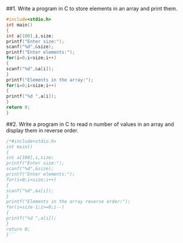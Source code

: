 ##1. Write a program in C to store elements in an array and print them.
```c
#include<stdio.h>
int main()
{
int a[100],i,size;
printf("Enter size:");
scanf("%d",&size);
printf("Enter elements:");
for(i=0;i<size;i++)
{
scanf("%d",&a[i]);
}
printf("Elements in the array:");
for(i=0;i<size;i++)
{
printf("%d ",a[i]);
}
return 0;
}
```
##2. Write a program in C to read n number of values in an array and display them in reverse order.
```c
/*#include<stdio.h>
int main()
{
int a[100],i,size;
printf("Enter size:");
scanf("%d",&size);
printf("Enter elements:");
for(i=0;i<size;i++)
{
scanf("%d",&a[i]);
}
printf("Elements in the array reverse order:");
for(i=size-1;i>=0;i--)
{
printf("%d ",a[i]);
}
return 0;
}```

